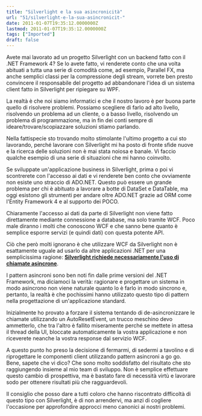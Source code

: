 ```yaml
---
title: "Silverlight e la sua asincronicità"
url: "51/silverlight-e-la-sua-asincronicit-"
date: 2011-01-07T19:35:12.0000000Z
lastmod: 2011-01-07T19:35:12.0000000Z
tags: ["Imported"]
draft: false
---
```

<p>
	Avete mai lavorato ad un progetto Silverlight con un backend fatto con il .NET Framework 4? Se lo avete fatto, vi renderete conto che una volta abituati a tutta una serie di comodità come, ad esempio, Parallel FX, ma anche semplici classi per la compressione degli stream, vorrete ben presto convincere il responsabile del progetto ad abbandonare l'idea di un sistema client fatto in Silverlight per ripiegare su WPF.</p>
<p>
	La realtà è che noi siamo informatici e che il nostro lavoro è per buona parte quello di risolvere problemi. Possiamo scegliere di farlo ad alto livello, risolvendo un problema ad un cliente, o a basso livello, risolvendo un problema di programmazione, ma in fin dei conti sempre di ideare/trovare/scopiazzare soluzioni stiamo parlando.</p>
<p>
	Nella fattispecie sto trovando molto stimolante l'ultimo progetto a cui sto lavorando, perché lavorare con Silverlight mi ha posto di fronte sfide nuove e la ricerca delle soluzioni non è mai stata noiosa e banale. Vi faccio qualche esempio di una serie di situazioni che mi hanno coinvolto.</p>
<p>
	Se sviluppate un'applicazione business in Silverlight, prima o poi vi scontrerete con l'accesso ai dati e vi renderete ben conto che ovviamente non esiste uno straccio di ADO.NET. Questo può essere un grande problema per chi è abituato a lavorare a botte di DataSet e DataTable, ma oggi esistono gli strumenti per andare oltre ADO.NET grazie ad ORM come l'Entity Framework 4 e al supporto dei POCO.</p>
<p>
	Chiaramente l'accesso ai dati da parte di Silverlight non viene fatto direttamente mediante connessione a database, ma solo tramite WCF. Poco male diranno i molti che conoscono WCF e che sanno bene quanto è semplice esporre servizi (e quindi dati) con questa potente API.</p>
<p>
	Ciò che però molti ignorano è che utilizzare WCF da Silverlight non è esattamente uguale ad usarlo da altre applicazioni .NET per una semplicissima ragione: <strong><u>Silverlight richiede necessariamente l'uso di chiamate asincrone</u></strong>.</p>
<p>
	I pattern asincroni sono ben noti fin dalle prime versioni del .NET Framework, ma diciamoci la verità: ragionare e progettare un sistema in modo asincrono non viene naturale quanto lo è farlo in modo sincrono e, pertanto, la realtà è che pochissimi hanno utilizzato questo tipo di pattern nella progettazione di un'applicazione standard.</p>
<p>
	Inizialmente ho provato a forzare il sistema tentando di de-asincronizzare le chiamate utilizzando un AutoResetEvent, un trucco meschino devo ammetterlo, che tra l'altro è fallito miseramente perché se mettete in attesa il thread della UI, bloccate automaticamente la vostra applicazione e non riceverete neanche la vostra response dal servizio WCF.</p>
<p>
	A questo punto ho preso la decisione di fermarmi, di sedermi a tavolino e di riprogettare le componenti client utilizzando pattern asincroni a go go. Bene, sapete che vi dico? Che sono molto soddisfatto del risultato che sto raggiungendo insieme al mio team di sviluppo. Non è semplice effettuare questo cambio di prospettiva, ma è bastato fare di necessità virtù e lavorare sodo per ottenere risultati più che ragguardevoli.</p>
<p>
	Il consiglio che posso dare a tutti coloro che hanno riscontrato difficoltà di questo tipo con Silverlight, è di non arrendervi, ma anzi di cogliere l'occasione per approfondire approcci meno canonici ai nostri problemi.</p>
